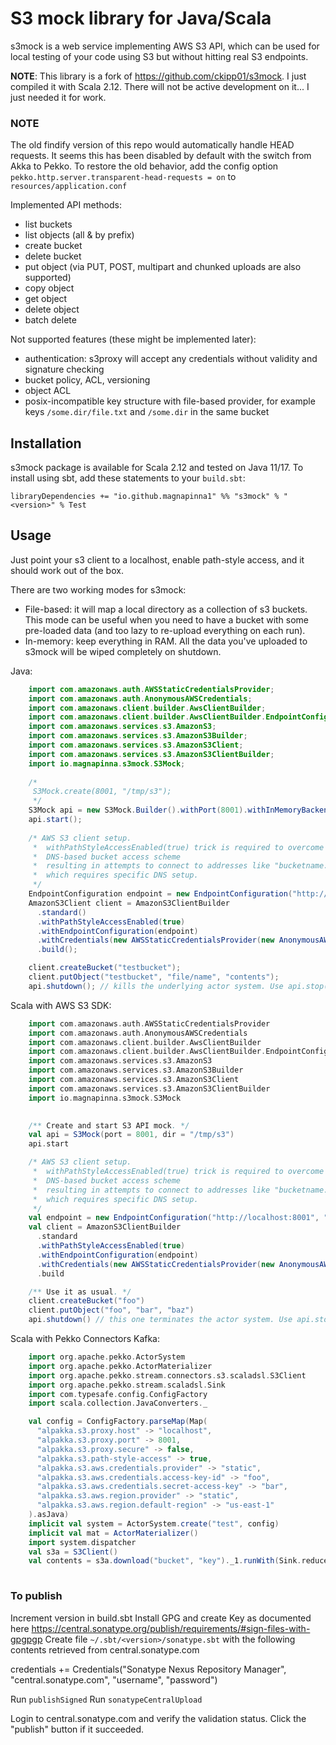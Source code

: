 # S3 mock library for Java/Scala

s3mock is a web service implementing AWS S3 API, which can be used for local testing of your code using S3
but without hitting real S3 endpoints.

**NOTE**: This library is a fork of https://github.com/ckipp01/s3mock. I just compiled it with Scala 2.12. There will not
be active development on it... I just needed it for work.

### NOTE
The old findify version of this repo would automatically handle HEAD requests. It seems this has been disabled by default with the switch from Akka to Pekko.
To restore the old behavior, add the config option `pekko.http.server.transparent-head-requests = on` to `resources/application.conf`

Implemented API methods:
* list buckets
* list objects (all & by prefix)
* create bucket
* delete bucket
* put object (via PUT, POST, multipart and chunked uploads are also supported)
* copy object
* get object
* delete object
* batch delete

Not supported features (these might be implemented later):
* authentication: s3proxy will accept any credentials without validity and signature checking
* bucket policy, ACL, versioning
* object ACL
* posix-incompatible key structure with file-based provider, for example keys `/some.dir/file.txt` and `/some.dir` in the same bucket

## Installation

s3mock package is available for Scala 2.12 and tested on Java 11/17. To install using sbt, add these
 statements to your `build.sbt`:

```
libraryDependencies += "io.github.magnapinna1" %% "s3mock" % "<version>" % Test
```

## Usage

Just point your s3 client to a localhost, enable path-style access, and it should work out of the box.

There are two working modes for s3mock:
* File-based: it will map a local directory as a collection of s3 buckets. This mode can be useful when you need to have a bucket with some pre-loaded data (and too lazy to re-upload everything on each run).
* In-memory: keep everything in RAM. All the data you've uploaded to s3mock will be wiped completely on shutdown. 

Java:
```java
    import com.amazonaws.auth.AWSStaticCredentialsProvider;
    import com.amazonaws.auth.AnonymousAWSCredentials;
    import com.amazonaws.client.builder.AwsClientBuilder;
    import com.amazonaws.client.builder.AwsClientBuilder.EndpointConfiguration;
    import com.amazonaws.services.s3.AmazonS3;
    import com.amazonaws.services.s3.AmazonS3Builder;
    import com.amazonaws.services.s3.AmazonS3Client;
    import com.amazonaws.services.s3.AmazonS3ClientBuilder;
    import io.magnapinna.s3mock.S3Mock;
    
    /*
     S3Mock.create(8001, "/tmp/s3");
     */
    S3Mock api = new S3Mock.Builder().withPort(8001).withInMemoryBackend().build();
    api.start();
            
    /* AWS S3 client setup.
     *  withPathStyleAccessEnabled(true) trick is required to overcome S3 default 
     *  DNS-based bucket access scheme
     *  resulting in attempts to connect to addresses like "bucketname.localhost"
     *  which requires specific DNS setup.
     */
    EndpointConfiguration endpoint = new EndpointConfiguration("http://localhost:8001", "us-west-2");
    AmazonS3Client client = AmazonS3ClientBuilder
      .standard()
      .withPathStyleAccessEnabled(true)  
      .withEndpointConfiguration(endpoint)
      .withCredentials(new AWSStaticCredentialsProvider(new AnonymousAWSCredentials()))     
      .build();

    client.createBucket("testbucket");
    client.putObject("testbucket", "file/name", "contents");
    api.shutdown(); // kills the underlying actor system. Use api.stop() to just unbind the port.
```

Scala with AWS S3 SDK:
```scala
    import com.amazonaws.auth.AWSStaticCredentialsProvider
    import com.amazonaws.auth.AnonymousAWSCredentials
    import com.amazonaws.client.builder.AwsClientBuilder
    import com.amazonaws.client.builder.AwsClientBuilder.EndpointConfiguration;
    import com.amazonaws.services.s3.AmazonS3
    import com.amazonaws.services.s3.AmazonS3Builder
    import com.amazonaws.services.s3.AmazonS3Client
    import com.amazonaws.services.s3.AmazonS3ClientBuilder
    import io.magnapinna.s3mock.S3Mock

    
    /** Create and start S3 API mock. */
    val api = S3Mock(port = 8001, dir = "/tmp/s3")
    api.start

    /* AWS S3 client setup.
     *  withPathStyleAccessEnabled(true) trick is required to overcome S3 default 
     *  DNS-based bucket access scheme
     *  resulting in attempts to connect to addresses like "bucketname.localhost"
     *  which requires specific DNS setup.
     */
    val endpoint = new EndpointConfiguration("http://localhost:8001", "us-west-2")
    val client = AmazonS3ClientBuilder
      .standard
      .withPathStyleAccessEnabled(true)  
      .withEndpointConfiguration(endpoint)
      .withCredentials(new AWSStaticCredentialsProvider(new AnonymousAWSCredentials()))     
      .build

    /** Use it as usual. */
    client.createBucket("foo")
    client.putObject("foo", "bar", "baz")
    api.shutdown() // this one terminates the actor system. Use api.stop() to just unbind the service without messing with the ActorSystem
```

Scala with Pekko Connectors Kafka:
```scala
    import org.apache.pekko.ActorSystem
    import org.apache.pekko.ActorMaterializer
    import org.apache.pekko.stream.connectors.s3.scaladsl.S3Client
    import org.apache.pekko.stream.scaladsl.Sink
    import com.typesafe.config.ConfigFactory
    import scala.collection.JavaConverters._

    val config = ConfigFactory.parseMap(Map(
      "alpakka.s3.proxy.host" -> "localhost",
      "alpakka.s3.proxy.port" -> 8001,
      "alpakka.s3.proxy.secure" -> false,
      "alpakka.s3.path-style-access" -> true,
      "alpakka.s3.aws.credentials.provider" -> "static",
      "alpakka.s3.aws.credentials.access-key-id" -> "foo",
      "alpakka.s3.aws.credentials.secret-access-key" -> "bar",
      "alpakka.s3.aws.region.provider" -> "static",
      "alpakka.s3.aws.region.default-region" -> "us-east-1"      
    ).asJava)
    implicit val system = ActorSystem.create("test", config)
    implicit val mat = ActorMaterializer()
    import system.dispatcher
    val s3a = S3Client()
    val contents = s3a.download("bucket", "key")._1.runWith(Sink.reduce[ByteString](_ ++ _)).map(_.utf8String)
      
```

### To publish

Increment version in build.sbt
Install GPG and create Key as documented here https://central.sonatype.org/publish/requirements/#sign-files-with-gpgpgp
Create file `~/.sbt/<version>/sonatype.sbt` with the following contents retrieved from central.sonatype.com

credentials += Credentials("Sonatype Nexus Repository Manager",
"central.sonatype.com",
"username",
"password")

Run `publishSigned`
Run `sonatypeCentralUpload`

Login to central.sonatype.com and verify the validation status. Click the "publish" button if it succeeded.
